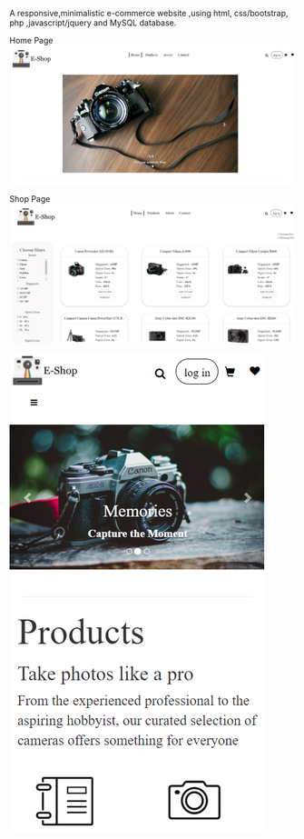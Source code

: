 A responsive,minimalistic e-commerce website ,using html, css/bootstrap, php ,javascript/jquery and MySQL database.

Home Page
![home page](https://github.com/NefeliTav/e-shop/blob/main/images/first.png?raw=true)

Shop Page
![shop page](https://github.com/NefeliTav/e-shop/blob/main/images/third.png?raw=true)

![home page mobile](https://github.com/NefeliTav/e-shop/blob/main/images/second.png?raw=true)
